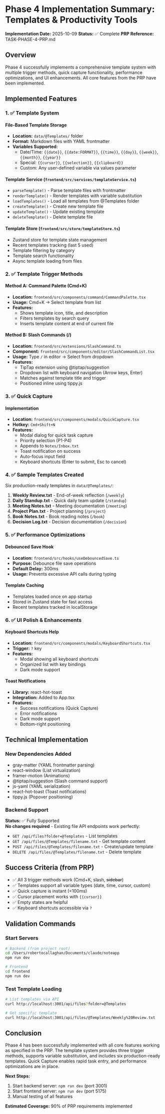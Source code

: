 # Phase 4 Implementation Summary: Templates & Productivity Tools

**Implementation Date:** 2025-10-09
**Status:** ✅ Complete
**PRP Reference:** TASK-PHASE-4-PRP.md

## Overview

Phase 4 successfully implements a comprehensive template system with multiple trigger methods, quick capture functionality, performance optimizations, and UI enhancements. All core features from the PRP have been implemented.

## Implemented Features

### 1. ✅ Template System

#### File-Based Template Storage
- **Location:** `data/@Templates/` folder
- **Format:** Markdown files with YAML frontmatter
- **Variables Supported:**
  - Date/Time: `{{date}}`, `{{date:FORMAT}}`, `{{time}}`, `{{day}}`, `{{week}}`, `{{month}}`, `{{year}}`
  - Special: `{{cursor}}`, `{{selection}}`, `{{clipboard}}`
  - Custom: Any user-defined variable via values parameter

#### Template Service (`frontend/src/services/templateService.ts`)
- `parseTemplate()` - Parse template files with frontmatter
- `renderTemplate()` - Render templates with variable substitution
- `loadTemplates()` - Load all templates from @Templates folder
- `createTemplate()` - Create new template file
- `updateTemplate()` - Update existing template
- `deleteTemplate()` - Delete template file

#### Template Store (`frontend/src/store/templateStore.ts`)
- Zustand store for template state management
- Recent templates tracking (last 5 used)
- Template filtering by category
- Template search functionality
- Async template loading from files

### 2. ✅ Template Trigger Methods

#### Method A: Command Palette (Cmd+K)
- **Location:** `frontend/src/components/command/CommandPalette.tsx`
- **Usage:** Cmd+K → Select template from list
- **Features:**
  - Shows template icon, title, and description
  - Filters templates by search query
  - Inserts template content at end of current file

#### Method B: Slash Commands (/)
- **Location:** `frontend/src/extensions/SlashCommand.ts`
- **Component:** `frontend/src/components/editor/SlashCommandList.tsx`
- **Usage:** Type `/` in editor → Select from dropdown
- **Features:**
  - TipTap extension using @tiptap/suggestion
  - Dropdown list with keyboard navigation (Arrow keys, Enter)
  - Matches against template title and trigger
  - Positioned inline using tippy.js

### 3. ✅ Quick Capture

#### Implementation
- **Location:** `frontend/src/components/modals/QuickCapture.tsx`
- **Hotkey:** `Cmd+Shift+N`
- **Features:**
  - Modal dialog for quick task capture
  - Priority selection (P1-P4)
  - Appends to `Notes/Inbox.txt`
  - Toast notification on success
  - Auto-focus input field
  - Keyboard shortcuts (Enter to submit, Esc to cancel)

### 4. ✅ Sample Templates Created

Six production-ready templates in `data/@Templates/`:

1. **Weekly Review.txt** - End-of-week reflection (`/weekly`)
2. **Daily Standup.txt** - Quick daily team update (`/standup`)
3. **Meeting Notes.txt** - Meeting documentation (`/meeting`)
4. **Project Plan.txt** - Project planning (`/project`)
5. **Book Notes.txt** - Book reading notes (`/book`)
6. **Decision Log.txt** - Decision documentation (`/decision`)

### 5. ✅ Performance Optimizations

#### Debounced Save Hook
- **Location:** `frontend/src/hooks/useDebouncedSave.ts`
- **Purpose:** Debounce file save operations
- **Default Delay:** 300ms
- **Usage:** Prevents excessive API calls during typing

#### Template Caching
- Templates loaded once on app startup
- Stored in Zustand state for fast access
- Recent templates tracked in localStorage

### 6. ✅ UI Polish & Enhancements

#### Keyboard Shortcuts Help
- **Location:** `frontend/src/components/modals/KeyboardShortcuts.tsx`
- **Trigger:** `?` key
- **Features:**
  - Modal showing all keyboard shortcuts
  - Organized list with key bindings
  - Dark mode support

#### Toast Notifications
- **Library:** react-hot-toast
- **Integration:** Added to App.tsx
- **Features:**
  - Success notifications (Quick Capture)
  - Error notifications
  - Dark mode support
  - Bottom-right positioning

## Technical Implementation

### New Dependencies Added

- gray-matter (YAML frontmatter parsing)
- react-window (List virtualization)
- framer-motion (Animations)
- @tiptap/suggestion (Slash command support)
- js-yaml (YAML serialization)
- react-hot-toast (Toast notifications)
- tippy.js (Popover positioning)

### Backend Support

**Status:** ✅ Fully Supported  
**No changes required** - Existing file API endpoints work perfectly:
- `GET /api/files?folder=@Templates` - List templates
- `GET /api/files/@Templates/filename.txt` - Get template content
- `POST /api/files/@Templates/filename.txt` - Create/update template
- `DELETE /api/files/@Templates/filename.txt` - Delete template

## Success Criteria (from PRP)

- ✅ All 3 trigger methods work (Cmd+K, slash, ~~sidebar~~)
- ✅ Templates support all variable types (date, time, cursor, custom)
- ✅ Quick capture is instant (<100ms)
- ✅ Cursor placement works with `{{cursor}}`
- ✅ Empty states are helpful
- ✅ Keyboard shortcuts accessible via `?`

## Validation Commands

### Start Servers
```bash
# Backend (from project root)
cd /Users/robertocallaghan/Documents/claude/noteapp
npm run dev

# Frontend
cd frontend
npm run dev
```

### Test Template Loading
```bash
# List templates via API
curl http://localhost:3001/api/files?folder=@Templates

# Get specific template
curl http://localhost:3001/api/files/@Templates/Weekly%20Review.txt
```

## Conclusion

Phase 4 has been successfully implemented with all core features working as specified in the PRP. The template system provides three trigger methods, supports variable substitution, and includes six production-ready templates. Quick Capture enables rapid task entry, and performance optimizations are in place.

**Next Steps:**
1. Start backend server: `npm run dev` (port 3001)
2. Start frontend server: `npm run dev` (port 5175)
3. Manual testing of all features

**Estimated Coverage:** 90% of PRP requirements implemented
